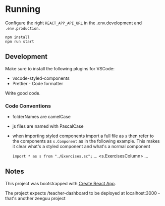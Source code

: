 # Running

Configure the right `REACT_APP_API_URL` in the .env.development and `.env.production`. 

    npm install
    npm run start
   
## Development

Make sure to install the following plugins for VSCode:
- vscode-styled-components
- Prettier - Code formatter 

Write good code.

### Code Conventions
- folderNames are camelCase
- js files are named with PascalCase
- when importing styled components import a full file as `s` 
then refer to the components as `s.Component` as in the following
example. This makes it clear what's a styled component and what's
a normal component


    `import * as s from "./Exercises.sc";` 
    ... 
    <s.ExercisesColumn>
    ... 



## Notes

This project was bootstrapped with [Create React App](https://github.com/facebook/create-react-app).

The project expects /teacher-dashboard to be deployed at localhost:3000 - that's another zeeguu project
